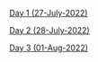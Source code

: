 [Day 1 (27-July-2022)](https://us06web.zoom.us/rec/share/0KDCQ8yDyISu9z50reG8bH9YL6_dB1WSQ4B9Lf-tMk1XBqXGbekId9pXWGf_qNN7.9ZlToYoFfURyBTGj?startTime=1658924584000) 

[Day 2 (28-July-2022)](https://us06web.zoom.us/rec/share/CxhfjrXW7CY6StgGUWGfPnUTn9kApTvYcO9JZl3Vr5uOlpRxWAEUXKP5fMjG9Owx.hZkGh8DD84KRJaqE?startTime=1659012017000) 

[Day 3 (01-Aug-2022)](https://us06web.zoom.us/rec/share/VWstEDHLGDxt54UbsN0sOf-3zObn5AFBWDEXeCapm4-vJsaGIj5jHdQDhKoAj5Ms.WNxqmlZ4Mh9MEQpJ?startTime=1659356320000)


